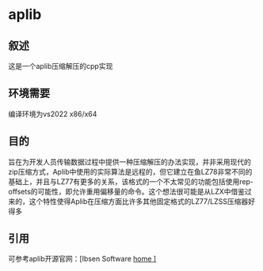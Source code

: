 # aplib

## 叙述

这是一个aplib压缩解压的cpp实现

## 环境需要

编译环境为vs2022 x86/x64

## 目的

旨在为开发人员传输数据过程中提供一种压缩解压的办法实现，并非采用现代的zip压缩方式，Aplib中使用的实际算法是远程的，但它建立在鱼LZ78非常不同的基础上，并且与LZ77有更多的关系，该格式的一个不太常见的功能包括使用rep-offsets的可能性，即允许重用偏移量的命令。这个想法很可能是从LZX中借鉴过来的，这个特性使得Aplib在压缩方面比许多其他固定格式的LZ77/LZSS压缩器好得多

## 引用

可参考aplib开源官网：[Ibsen Software  [ home \]](https://www.ibsensoftware.com/)
